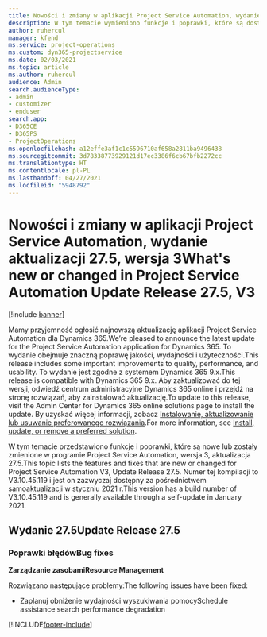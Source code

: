```yaml
---
title: Nowości i zmiany w aplikacji Project Service Automation, wydanie 27.5, Poprawka, wer. 3
description: W tym temacie wymieniono funkcje i poprawki, które są dostępne w aktualizacji Project Service Automation, wydanie 27.5, poprawka wersja 3.
author: ruhercul
manager: kfend
ms.service: project-operations
ms.custom: dyn365-projectservice
ms.date: 02/03/2021
ms.topic: article
ms.author: ruhercul
audience: Admin
search.audienceType:
- admin
- customizer
- enduser
search.app:
- D365CE
- D365PS
- ProjectOperations
ms.openlocfilehash: a12effe3af1c1c5596710af658a2811ba9496438
ms.sourcegitcommit: 3d78338773929121d17ec3386f6cb67bfb2272cc
ms.translationtype: HT
ms.contentlocale: pl-PL
ms.lasthandoff: 04/27/2021
ms.locfileid: "5948792"
---
```

# <a name="whats-new-or-changed-in-project-service-automation-update-release-275-v3"></a><span data-ttu-id="c1753-103">Nowości i zmiany w aplikacji Project Service Automation, wydanie aktualizacji 27.5, wersja 3</span><span class="sxs-lookup"><span data-stu-id="c1753-103">What's new or changed in Project Service Automation Update Release 27.5, V3</span></span>

[!include [banner](../includes/psa-now-project-operations.md)]

<span data-ttu-id="c1753-104">Mamy przyjemność ogłosić najnowszą aktualizację aplikacji Project Service Automation dla Dynamics 365.</span><span class="sxs-lookup"><span data-stu-id="c1753-104">We’re pleased to announce the latest update for the Project Service Automation application for Dynamics 365.</span></span> <span data-ttu-id="c1753-105">To wydanie obejmuje znaczną poprawę jakości, wydajności i użyteczności.</span><span class="sxs-lookup"><span data-stu-id="c1753-105">This release includes some important improvements to quality, performance, and usability.</span></span> <span data-ttu-id="c1753-106">To wydanie jest zgodne z systemem Dynamics 365 9.x.</span><span class="sxs-lookup"><span data-stu-id="c1753-106">This release is compatible with Dynamics 365 9.x.</span></span> <span data-ttu-id="c1753-107">Aby zaktualizować do tej wersji, odwiedź centrum administracyjne Dynamics 365 online i przejdź na stronę rozwiązań, aby zainstalować aktualizację.</span><span class="sxs-lookup"><span data-stu-id="c1753-107">To update to this release, visit the Admin Center for Dynamics 365 online solutions page to install the update.</span></span> <span data-ttu-id="c1753-108">By uzyskać więcej informacji, zobacz [Instalowanie, aktualizowanie lub usuwanie preferowanego rozwiązania](/power-platform/admin/install-remove-preferred-solution).</span><span class="sxs-lookup"><span data-stu-id="c1753-108">For more information, see [Install, update, or remove a preferred solution](/power-platform/admin/install-remove-preferred-solution).</span></span>

<span data-ttu-id="c1753-109">W tym temacie przedstawiono funkcje i poprawki, które są nowe lub zostały zmienione w programie Project Service Automation, wersja 3, aktualizacja 27.5.</span><span class="sxs-lookup"><span data-stu-id="c1753-109">This topic lists the features and fixes that are new or changed for Project Service Automation V3, Update Release 27.5.</span></span> <span data-ttu-id="c1753-110">Numer tej kompilacji to V3.10.45.119 i jest on zazwyczaj dostępny za pośrednictwem samoaktualizacji w styczniu 2021 r.</span><span class="sxs-lookup"><span data-stu-id="c1753-110">This version has a build number of V3.10.45.119 and is generally available through a self-update in January 2021.</span></span>

## <a name="update-release-275"></a><span data-ttu-id="c1753-111">Wydanie 27.5</span><span class="sxs-lookup"><span data-stu-id="c1753-111">Update Release 27.5</span></span>

### <a name="bug-fixes"></a><span data-ttu-id="c1753-112">Poprawki błędów</span><span class="sxs-lookup"><span data-stu-id="c1753-112">Bug fixes</span></span>


<span data-ttu-id="c1753-113">**Zarządzanie zasobami**</span><span class="sxs-lookup"><span data-stu-id="c1753-113">**Resource Management**</span></span>

<span data-ttu-id="c1753-114">Rozwiązano następujące problemy:</span><span class="sxs-lookup"><span data-stu-id="c1753-114">The following issues have been fixed:</span></span>

- <span data-ttu-id="c1753-115">Zaplanuj obniżenie wydajności wyszukiwania pomocy</span><span class="sxs-lookup"><span data-stu-id="c1753-115">Schedule assistance search performance degradation</span></span>


[!INCLUDE[footer-include](../includes/footer-banner.md)]